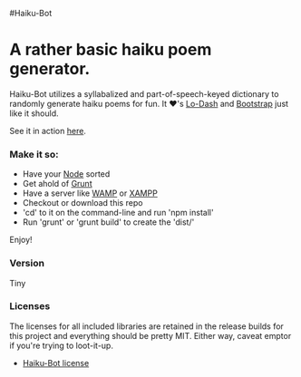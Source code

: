 #Haiku-Bot
# A rather basic haiku poem generator.

Haiku-Bot utilizes a syllabalized and part-of-speech-keyed dictionary to
randomly generate haiku poems for fun. It &hearts;'s [Lo-Dash] and [Bootstrap]
just like it should.

See it in action [here].

### Make it so:
  - Have your [Node] sorted
  - Get ahold of [Grunt]
  - Have a server like [WAMP] or [XAMPP]
  - Checkout or download this repo
  - 'cd' to it on the command-line and run 'npm install'
  - Run 'grunt' or 'grunt build' to create the 'dist/'

Enjoy!

### Version
Tiny

### Licenses
The licenses for all included libraries are retained in the release builds for
this project and everything should be pretty MIT. Either way, caveat emptor if
you're trying to loot-it-up.
  - [Haiku-Bot license]

[Lo-Dash]:http://lodash.com/
[Bootstrap]:http://getbootstrap.com/
[here]:http://www.lifedinosaur.com/haiku-bot
[Node]:https://nodejs.org/
[Grunt]:http://gruntjs.com/getting-started
[WAMP]:http://www.wampserver.com/en/
[XAMPP]:https://www.apachefriends.org/index.html
[Haiku-Bot license]:https://github.com/lifedinosaur/haiku-bot/blob/master/LICENSE

